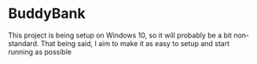 # BuddyBank

This project is being setup on Windows 10, so it will probably be a bit non-standard. That being said, I aim to make it as easy to setup and start running as possible
